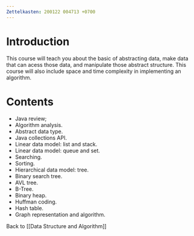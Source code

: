 ```yaml
---
Zettelkasten: 200122 004713 +0700
---
```

# Introduction
This course will teach you about the basic of abstracting data, make data that can acess those data, and manipulate those abstract structure. This course will also include space and time complexity in implementing an algorithm.

# Contents
* Java review;
* Algorithm analysis.
* Abstract data type.
* Java collections API.
* Linear data model: list and stack.
* Linear data model: queue and set.
* Searching.
* Sorting.
* Hierarchical data model: tree.
* Binary search tree.
* AVL tree.
* B-Tree.
* Binary heap.
* Huffman coding.
* Hash table.
* Graph representation and algorithm.

Back to [[Data Structure and Algorithm]]